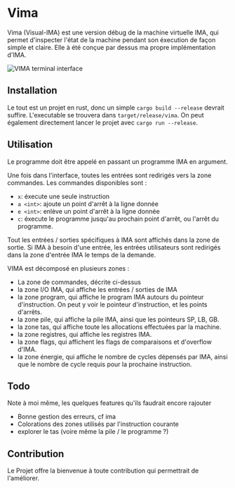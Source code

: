 # Vima 

Vima (Visual-IMA) est une version débug de la machine virtuelle IMA, qui permet d'inspecter l'état de la machine pendant son éxecution de façon simple et claire. Elle à été conçue par dessus ma propre implémentation d'IMA. 

![VIMA terminal interface](https://github.com/VirgileHenry/ima/blob/master/rm_images/vima.png?raw=true)

## Installation

Le tout est un projet en rust, donc un simple `cargo build --release` devrait suffire. L'executable se trouvera dans `target/release/vima`. On peut également directement lancer le projet avec `cargo run --release`.

## Utilisation

Le programme doit être appelé en passant un programme IMA en argument.

Une fois dans l'interface, toutes les entrées sont redirigés vers la zone commandes. Les commandes disponibles sont :
- `x`: éxecute une seule instruction
- `a <int>`: ajoute un point d'arrêt à la ligne donnée
- `e <int>`: enlève un point d'arrêt à la ligne donnée
- `c`: éxecute le programme jusqu'au prochain point d'arrêt, ou l'arrêt du programme. 

Tout les entrées / sorties spécifiques à IMA sont affichés dans la zone de sortie. Si IMA à besoin d'une entrée, les entrées utilisateurs sont redirigés dans la zone d'entrée IMA le temps de la demande.

VIMA est décomposé en plusieurs zones :
- La zone de commandes, décrite ci-dessus
- la zone I/O IMA, qui affiche les entrées / sorties de IMA
- la zone program, qui affiche le program IMA autours du pointeur d'instruction. On peut y voir le pointeur d'instruction, et les points d'arrêts.
- la zone pile, qui affiche la pile IMA, ainsi que les pointeurs SP, LB, GB.
- la zone tas, qui affiche toute les allocations effectuées par la machine.
- la zone registres, qui affiche les registres IMA.
- la zone flags, qui affichent les flags de comparaisons et d'overflow d'IMA.
- la zone énergie, qui affiche le nombre de cycles dépensés par IMA, ainsi que le nombre de cycle requis pour la prochaine instruction.

## Todo

Note à moi même, les quelques features qu'ils faudrait encore rajouter
- Bonne gestion des erreurs, cf ima
- Colorations des zones utilisés par l'instruction courante
- explorer le tas (voire même la pile / le programme ?)

## Contribution

Le Projet offre la bienvenue à toute contribution qui permettrait de l'améliorer.